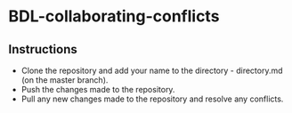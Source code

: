 # BDL-collaborating-conflicts

## Instructions

- Clone the repository and add your name to the directory - directory.md (on the master branch). 
- Push the changes made to the repository.
- Pull any new changes made to the repository and resolve any conflicts.
